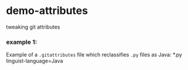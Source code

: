 # demo-attributes
tweaking git attributes


### example 1:
Example of a `.gitattributes` file which reclassifies `.py` files as Java:
*.py linguist-language=Java
